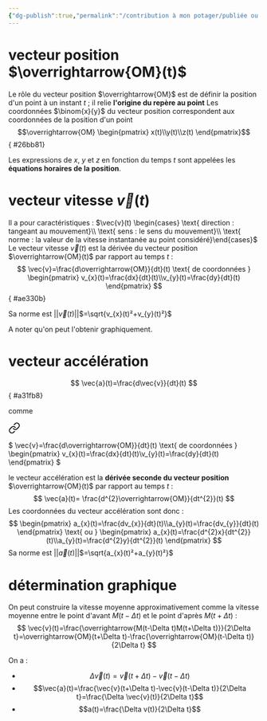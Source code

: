 ```yaml
---
{"dg-publish":true,"permalink":"/contribution à mon potager/publiée ou presque/cours lycée/vecteur position, vitesse et accélération/"}
---
```


# vecteur position $\overrightarrow{OM}(t)$
Le rôle du vecteur position $\overrightarrow{OM}$ est de définir la position d'un point à un instant $t$ ; il relie **l'origine du repère au point** Les coordonnées $\binom{x}{y}$ du vecteur position correspondent aux coordonnées de la position d'un point
$$\overrightarrow{OM} \begin{pmatrix} x(t)\\y(t)\\z(t)
\end{pmatrix}$$
{ #26bb81}


Les expressions de $x$, $y$ et $z$ en fonction du temps $t$ sont appelées les  **équations horaires de la position**.
# vecteur vitesse $\vec{v}(t)$
Il a pour caractéristiques : 
$\vec{v}(t) \begin{cases} \text{ direction : tangeant au mouvement}\\ \text{ sens : le sens du mouvement}\\ \text{ norme : la valeur de la vitesse instantanée au point considéré}\end{cases}$
Le vecteur vitesse $\vec{v}(t)$ est la dérivée du vecteur position $\overrightarrow{OM}(t)$ par rapport au temps $t$ : 
$$
\vec{v}=\frac{d\overrightarrow{OM}}{dt}(t) \text{ de coordonnées } \begin{pmatrix}
v_{x}(t)=\frac{dx}{dt}(t)\\v_{y}(t)=\frac{dy}{dt}(t)
\end{pmatrix}
$$
{ #ae330b}


Sa norme est ||$\vec{v}(t)$||$=\sqrt{v_{x}(t)²+v_{y}(t)²}$

A noter qu'on peut l'obtenir graphiquement.
# vecteur accélération
$$
\vec{a}(t)=\frac{d\vec{v}}{dt}(t)
$$
{ #a31fb8}


comme 
<div class="transclusion internal-embed is-loaded"><a class="markdown-embed-link" href="/contribution-a-mon-potager/publiee-ou-presque/cours-lycee/vecteur-position-vitesse-et-acceleration/#ae330b" aria-label="Open link"><svg xmlns="http://www.w3.org/2000/svg" width="24" height="24" viewBox="0 0 24 24" fill="none" stroke="currentColor" stroke-width="2" stroke-linecap="round" stroke-linejoin="round" class="svg-icon lucide-link"><path d="M10 13a5 5 0 0 0 7.54.54l3-3a5 5 0 0 0-7.07-7.07l-1.72 1.71"></path><path d="M14 11a5 5 0 0 0-7.54-.54l-3 3a5 5 0 0 0 7.07 7.07l1.71-1.71"></path></svg></a><div class="markdown-embed">



$
\vec{v}=\frac{d\overrightarrow{OM}}{dt}(t) \text{ de coordonnées } \begin{pmatrix}
v_{x}(t)=\frac{dx}{dt}(t)\\v_{y}(t)=\frac{dy}{dt}(t)
\end{pmatrix}
$

</div></div>

le vecteur accélération est la **dérivée seconde du vecteur position** $\overrightarrow{OM}(t)$ par rapport au temps $t$ : 
$$
\vec{a}(t)= \frac{d^{2}\overrightarrow{OM}}{dt^{2}}(t)
$$
Les coordonnées du vecteur accélération sont donc : 
$$
\begin{pmatrix}
a_{x}(t)=\frac{dv_{x}}{dt}(t)\\a_{y}(t)=\frac{dv_{y}}{dt}(t)
\end{pmatrix}
\text{ ou }
\begin{pmatrix}
a_{x}(t)=\frac{d^{2}x}{dt^{2}}(t)\\a_{y}(t)=\frac{d^{2}y}{dt^{2}}(t)
\end{pmatrix}
$$
Sa norme est ||$\vec{a}(t)$||$=\sqrt{a_{x}(t)²+a_{y}(t)²}$
# détermination graphique
On peut construire la vitesse moyenne approximativement comme la vitesse moyenne entre le point d'avant $M(t-\Delta t)$ et le point d'après $M(t+\Delta t)$ : 
$$
\vec{v}(t)=\frac{\overrightarrow{M(t-\Delta t)M(t+\Delta t)}}{2\Delta t}=\overrightarrow{OM}(t+\Delta t)-\frac{\overrightarrow{OM}(t-\Delta t)}{2\Delta t}
$$

On a : 
- $$\Delta \vec{v}(t)=\vec{v}(t+\Delta t)-\vec{v}(t-\Delta t)$$
- $$\vec{a}(t)=\frac{\vec{v}(t+\Delta t)-\vec{v}(t-\Delta t)}{2\Delta t}=\frac{\Delta \vec{v}(t)}{2\Delta t}$$
- $$a(t)=\frac{\Delta v(t)}{2\Delta t}$$